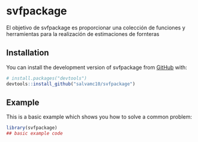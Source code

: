 
# svfpackage

<!-- badges: start -->
<!-- badges: end -->

El objetivo de svfpackage es proporcionar una colección de funciones y herramientas para la realización de estimaciones de fornteras

## Installation

You can install the development version of svfpackage from [GitHub](https://github.com/) with:

``` r
# install.packages("devtools")
devtools::install_github("salvamc10/svfpackage")
```

## Example

This is a basic example which shows you how to solve a common problem:

``` r
library(svfpackage)
## basic example code
```

